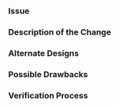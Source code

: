<!--
  Have you read our Code of Conduct?
  By filing an issue or pull request, you are expected to comply with it, including treating everyone with respect:
  https://github.com/FreeProving/guidelines/blob/main/CODE_OF_CONDUCT.md
-->

### Issue

<!--
  Link to the issue that this pull request addresses.
  If there is not yet a corresponding issue, please open a new issue and then link to that issue in your pull request.
  Give any additional information that is not covered by the linked issue but might be important for the reviewer.
-->

### Description of the Change

<!--
  Give a short summary of the changes you made to handle the issue.
  Keep in mind that the maintainer reviewing this PR may not be familiar with or have worked with the code here recently, so please walk us through the concepts.
-->

### Alternate Designs

<!-- Explain what other alternates were considered and why the proposed version was selected. -->

### Possible Drawbacks

<!-- What are the possible side-effects or negative impacts of the code change? -->

### Verification Process

<!--
  What process did you follow to verify that your change has the desired effects and has not introduced any regressions?
  Describe the actions you performed (including input you checked, tests you created, commands you ran, etc.), and describe the results you observed.
-->
